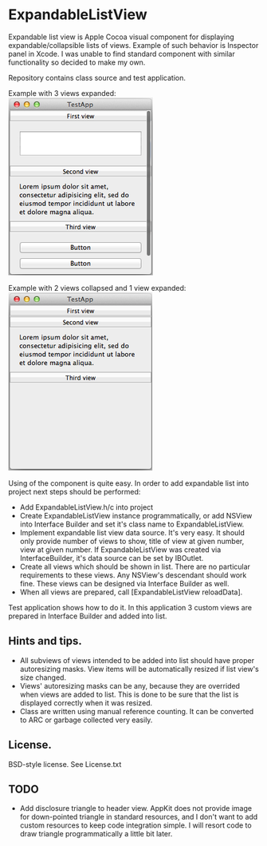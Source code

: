 # ExpandableListView

Expandable list view is Apple Cocoa visual component for displaying expandable/collapsible lists of views. Example of such behavior is Inspector panel in Xcode. I was unable to find standard component with similar functionality so decided to make my own.

Repository contains class source and test application.

Example with 3 views expanded:
![Expanded](ScreenShot1.png)

Example with 2 views collapsed and 1 view expanded:
![Collapsed](ScreenShot2.png)


Using of the component is quite easy. In order to add expandable list into project next steps should be performed:

* Add ExpandableListView.h/c into project
* Create ExpandableListView instance programmatically, or add NSView into Interface Builder and set it's class name to ExpandableListView.
* Implement expandable list view data source. It's very easy. It should only provide number of views to show, title of view at given number, view at given number. If ExpandableListView was created via InterfaceBuilder, it's data source can be set by IBOutlet.
* Create all views which should be shown in list. There are no particular requirements to these views. Any NSView's descendant should work fine. These views can be designed via Interface Builder as well.
* When all views are prepared, call [ExpandableListView reloadData].

Test application shows how to do it. In this application 3 custom views are prepared in Interface Builder and added into list.

## Hints and tips.

* All subviews of views intended to be added into list should have proper autoresizing masks. View items will be automatically resized if list view's size changed.
* Views' autoresizing masks can be any, because they are overrided when views are added to list. This is done to be sure that the list is displayed correctly when it was resized.
* Class are written using manual reference counting. It can be converted to ARC or garbage collected very easily.  

## License.

BSD-style license. See License.txt

## TODO

* Add disclosure triangle to header view. AppKit does not provide image for down-pointed triangle in standard resources, and I don't want to add custom resources to keep code integration simple. I will resort code to draw triangle programmatically a little bit later.  